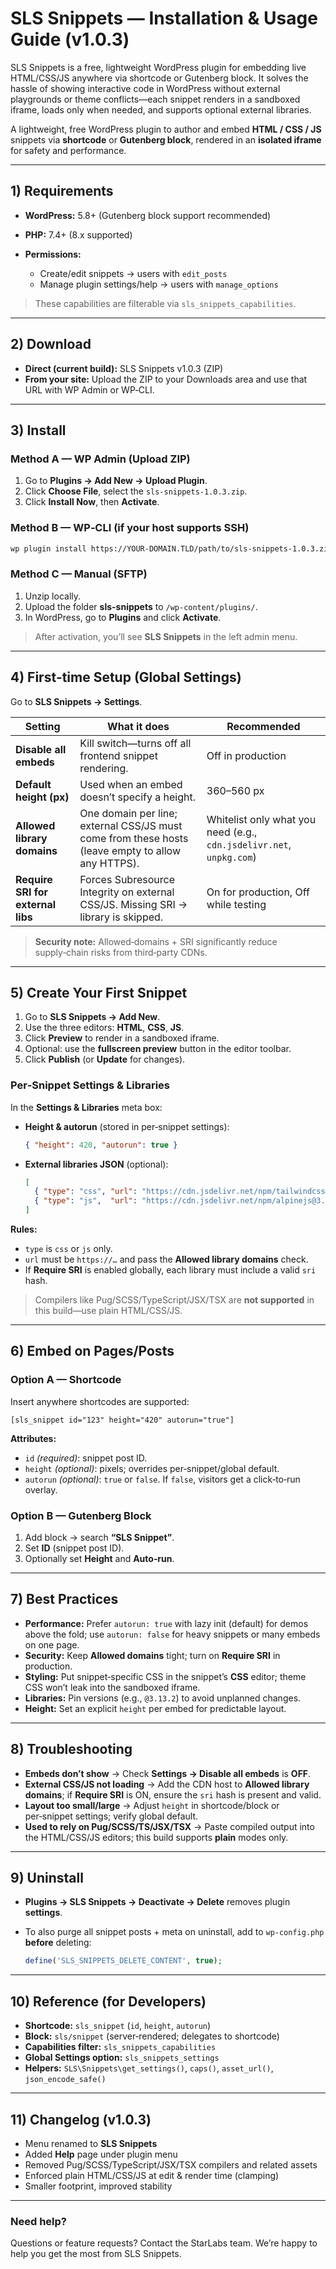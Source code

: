 # SLS Snippets — Installation & Usage Guide (v1.0.3)
SLS Snippets is a free, lightweight WordPress plugin for embedding live HTML/CSS/JS anywhere via shortcode or Gutenberg block. It solves the hassle of showing interactive code in WordPress without external playgrounds or theme conflicts—each snippet renders in a sandboxed iframe, loads only when needed, and supports optional external libraries.

A lightweight, free WordPress plugin to author and embed **HTML / CSS / JS** snippets via **shortcode** or **Gutenberg block**, rendered in an **isolated iframe** for safety and performance.

---

## 1) Requirements

* **WordPress:** 5.8+ (Gutenberg block support recommended)
* **PHP:** 7.4+ (8.x supported)
* **Permissions:**

  * Create/edit snippets → users with `edit_posts`
  * Manage plugin settings/help → users with `manage_options`

> These capabilities are filterable via `sls_snippets_capabilities`.

---

## 2) Download

* **Direct (current build):** SLS Snippets v1.0.3 (ZIP)
* **From your site:** Upload the ZIP to your Downloads area and use that URL with WP Admin or WP‑CLI.

---

## 3) Install

### Method A — WP Admin (Upload ZIP)

1. Go to **Plugins → Add New → Upload Plugin**.
2. Click **Choose File**, select the `sls-snippets-1.0.3.zip`.
3. Click **Install Now**, then **Activate**.

### Method B — WP‑CLI (if your host supports SSH)

```bash
wp plugin install https://YOUR-DOMAIN.TLD/path/to/sls-snippets-1.0.3.zip --activate
```

### Method C — Manual (SFTP)

1. Unzip locally.
2. Upload the folder **sls-snippets** to `/wp-content/plugins/`.
3. In WordPress, go to **Plugins** and click **Activate**.

> After activation, you’ll see **SLS Snippets** in the left admin menu.

---

## 4) First‑time Setup (Global Settings)

Go to **SLS Snippets → Settings**.

| Setting                           | What it does                                                                                      | Recommended                                                          |
| --------------------------------- | ------------------------------------------------------------------------------------------------- | -------------------------------------------------------------------- |
| **Disable all embeds**            | Kill switch—turns off all frontend snippet rendering.                                             | Off in production                                                    |
| **Default height (px)**           | Used when an embed doesn’t specify a height.                                                      | 360–560 px                                                           |
| **Allowed library domains**       | One domain per line; external CSS/JS must come from these hosts (leave empty to allow any HTTPS). | Whitelist only what you need (e.g., `cdn.jsdelivr.net`, `unpkg.com`) |
| **Require SRI for external libs** | Forces Subresource Integrity on external CSS/JS. Missing SRI → library is skipped.                | On for production, Off while testing                                 |

> **Security note:** Allowed‑domains + SRI significantly reduce supply‑chain risks from third‑party CDNs.

---

## 5) Create Your First Snippet

1. Go to **SLS Snippets → Add New**.
2. Use the three editors: **HTML**, **CSS**, **JS**.
3. Click **Preview** to render in a sandboxed iframe.
4. Optional: use the **fullscreen preview** button in the editor toolbar.
5. Click **Publish** (or **Update** for changes).

### Per‑Snippet Settings & Libraries

In the **Settings & Libraries** meta box:

* **Height & autorun** (stored in per‑snippet settings):

  ```json
  { "height": 420, "autorun": true }
  ```
* **External libraries JSON** (optional):

  ```json
  [
    { "type": "css", "url": "https://cdn.jsdelivr.net/npm/tailwindcss@2/dist/tailwind.min.css", "sri": "sha384-..." },
    { "type": "js",  "url": "https://cdn.jsdelivr.net/npm/alpinejs@3.x.x/dist/cdn.min.js", "sri": "sha384-..." }
  ]
  ```

**Rules:**

* `type` is `css` or `js` only.
* `url` must be `https://…` and pass the **Allowed library domains** check.
* If **Require SRI** is enabled globally, each library must include a valid `sri` hash.

> Compilers like Pug/SCSS/TypeScript/JSX/TSX are **not supported** in this build—use plain HTML/CSS/JS.

---

## 6) Embed on Pages/Posts

### Option A — Shortcode

Insert anywhere shortcodes are supported:

```text
[sls_snippet id="123" height="420" autorun="true"]
```

**Attributes:**

* `id` *(required)*: snippet post ID.
* `height` *(optional)*: pixels; overrides per‑snippet/global default.
* `autorun` *(optional)*: `true` or `false`. If `false`, visitors get a click‑to‑run overlay.

### Option B — Gutenberg Block

1. Add block → search **“SLS Snippet”**.
2. Set **ID** (snippet post ID).
3. Optionally set **Height** and **Auto‑run**.

---

## 7) Best Practices

* **Performance:** Prefer `autorun: true` with lazy init (default) for demos above the fold; use `autorun: false` for heavy snippets or many embeds on one page.
* **Security:** Keep **Allowed domains** tight; turn on **Require SRI** in production.
* **Styling:** Put snippet‑specific CSS in the snippet’s **CSS** editor; theme CSS won’t leak into the sandboxed iframe.
* **Libraries:** Pin versions (e.g., `@3.13.2`) to avoid unplanned changes.
* **Height:** Set an explicit `height` per embed for predictable layout.

---

## 8) Troubleshooting

* **Embeds don’t show** → Check **Settings → Disable all embeds** is **OFF**.
* **External CSS/JS not loading** → Add the CDN host to **Allowed library domains**; if **Require SRI** is ON, ensure the `sri` hash is present and valid.
* **Layout too small/large** → Adjust `height` in shortcode/block or per‑snippet settings; verify global default.
* **Used to rely on Pug/SCSS/TS/JSX/TSX** → Paste compiled output into the HTML/CSS/JS editors; this build supports **plain** modes only.

---

## 9) Uninstall

* **Plugins → SLS Snippets → Deactivate → Delete** removes plugin **settings**.
* To also purge all snippet posts + meta on uninstall, add to `wp-config.php` **before** deleting:

  ```php
  define('SLS_SNIPPETS_DELETE_CONTENT', true);
  ```

---

## 10) Reference (for Developers)

* **Shortcode:** `sls_snippet` (`id`, `height`, `autorun`)
* **Block:** `sls/snippet` (server‑rendered; delegates to shortcode)
* **Capabilities filter:** `sls_snippets_capabilities`
* **Global Settings option:** `sls_snippets_settings`
* **Helpers:** `SLS\Snippets\get_settings()`, `caps()`, `asset_url()`, `json_encode_safe()`

---

## 11) Changelog (v1.0.3)

* Menu renamed to **SLS Snippets**
* Added **Help** page under plugin menu
* Removed Pug/SCSS/TypeScript/JSX/TSX compilers and related assets
* Enforced plain HTML/CSS/JS at edit & render time (clamping)
* Smaller footprint, improved stability

---

### Need help?

Questions or feature requests? Contact the StarLabs team. We’re happy to help you get the most from SLS Snippets.
